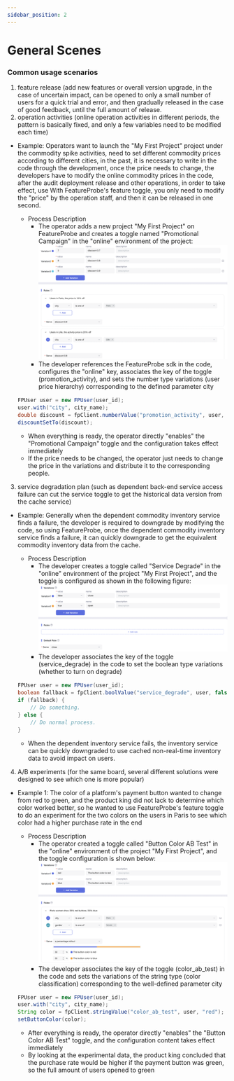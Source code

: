 ```yaml
---
sidebar_position: 2
---
```


# General Scenes

### Common usage scenarios
1. feature release (add new features or overall version upgrade, in the case of uncertain impact, can be opened to only a small number of users for a quick trial and error, and then gradually released in the case of good feedback, until the full amount of release.
2. operation activities (online operation activities in different periods, the pattern is basically fixed, and only a few variables need to be modified each time)
 - Example: Operators want to launch the "My First Project" project under the commodity spike activities, need to set different commodity prices according to different cities, in the past, it is necessary to write in the code through the development, once the price needs to change, the developers have to modify the online commodity prices in the code, after the audit deployment release and other operations, in order to take effect, use With FeatureProbe's feature toggle, you only need to modify the "price" by the operation staff, and then it can be released in one second.

   + Process Description
     * The operator adds a new project "My First Project" on FeatureProbe and creates a toggle named "Promotional Campaign" in the "online" environment of the project:
     ![commodity spike activity screenshot](../../pictures/en-Commodity_spike_activity.png)
     * The developer references the FeatureProbe sdk in the code, configures the "online" key, associates the key of the toggle (promotion_activity), and sets the number type variations (user price hierarchy) corresponding to the defined parameter city
  
    ```java
   FPUser user = new FPUser(user_id);
   user.with("city", city_name);
   double discount = fpClient.numberValue("promotion_activity", user, 1.0);
   discountSetTo(discount);
    ```
 
     * When everything is ready, the operator directly "enables" the "Promotional Campaign" toggle and the configuration takes effect immediately
     * If the price needs to be changed, the operator just needs to change the price in the variations and distribute it to the corresponding people.

3. service degradation plan (such as dependent back-end service access failure can cut the service toggle to get the historical data version from the cache service)
 - Example: Generally when the dependent commodity inventory service finds a failure, the developer is required to downgrade by modifying the code, so using FeatureProbe, once the dependent commodity inventory service finds a failure, it can quickly downgrade to get the equivalent commodity inventory data from the cache.
   + Process Description
     * The developer creates a toggle called "Service Degrade" in the "online" environment of the project "My First Project", and the toggle is configured as shown in the following figure:
     ![storage service fallback screenshot](../../pictures/en-Store_service_fallback.png)
     * The developer associates the key of the toggle (service_degrade) in the code to set the boolean type variations (whether to turn on degrade)
  
    ```java
   FPUser user = new FPUser(user_id);
    boolean fallback = fpClient.boolValue("service_degrade", user, false);
    if (fallback) {
    	// Do something.
    } else {
    	// Do normal process.
    }
    ```
 
     * When the dependent inventory service fails, the inventory service can be quickly downgraded to use cached non-real-time inventory data to avoid impact on users.

4. A/B experiments (for the same board, several different solutions were designed to see which one is more popular)
 - Example 1: The color of a platform's payment button wanted to change from red to green, and the product king did not lack to determine which color worked better, so he wanted to use FeatureProbe's feature toggle to do an experiment for the two colors on the users in Paris to see which color had a higher purchase rate in the end

   + Process Description
     * The operator created a toggle called "Button Color AB Test" in the "online" environment of the project "My First Project", and the toggle configuration is shown below:
     ![AB test screenshot](../../pictures/en-Color_ab_test.png)
     * The developer associates the key of the toggle (color_ab_test) in the code and sets the variations of the string type (color classification) corresponding to the well-defined parameter city
  
    ```java
   FPUser user = new FPUser(user_id);
    user.with("city", city_name);
    String color = fpClient.stringValue("color_ab_test", user, "red");
    setButtonColor(color);
    ```
 
     * After everything is ready, the operator directly "enables" the "Button Color AB Test" toggle, and the configuration content takes effect immediately
     * By looking at the experimental data, the product king concluded that the purchase rate would be higher if the payment button was green, so the full amount of users opened to green
